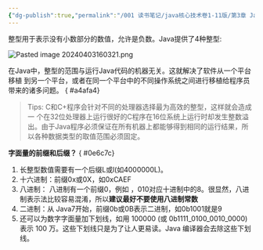 ```yaml
---
{"dg-publish":true,"permalink":"/001 读书笔记/java核心技术卷1-11版/第3章 Java的基本程序设计结构/3.3 数据类型/3.3.1 整型/","created":"2024-04-03T16:01:59.598+08:00","updated":"2024-06-01T10:41:46.770+08:00"}
---
```


整型用于表示没有小数部分的数值，允许是负数。Java提供了4种整型:

![Pasted image 20240403160321.png](/img/user/$/$Sys999%20Attachment/Pasted%20image%2020240403160321.png)

在Java中，整型的范围与运行Java代码的机器无关。这就解决了软件从一个平台移植 到另一个平台，或者在同一个平台中的不同操作系统之间进行移植给程序员带来的诸多问题。
{ #a4afa4}


> Tips: C和C+程序会针对不同的处理器选择最为高效的整型，这样就会造成一 个在32位处理器上运行很好的C程序在16位系统上运行时却发生整数溢出。由于Java程序必须保证在所有机器上都能够得到相同的运行结果，所以各种数据类型的取值范围必须固定。

**字面量的前缀和后缀？**
{ #0e6c7c}


1. 长整型数值需要有一个后缀L或l(如4000000L)。
2. 十六进制：前缀0x或0X，如0xCAEF
3. 八进制： 八进制有一个前缀0，例如 ，010对应十进制中的8。很显然，八进制表示法比较容易混淆，所以**建议最好不要使用八进制常数**
4. 二进制：从 Java7开始，前缀0b或0B表示二进制，如0b1001就是9
5. 还可以为数字字面量加下划线，如用 100000 (或  0b1111_0100_0010_0000) 表示 100 万。这些下划线只是为了让人更易读。Java 编译器会去除这些下划线。